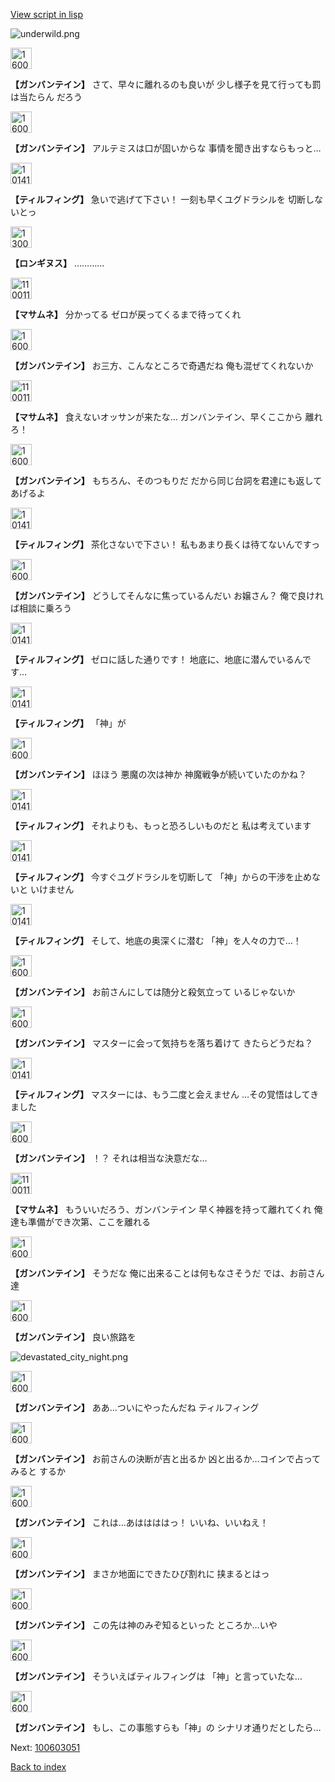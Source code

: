 [View script in lisp](../scripts/100603040.txt)

![underwild.png](../images/backgrounds/underwild.png)

<img src="../images/units/1600221.png" alt="1600221.png" height="34"/>

**【ガンバンテイン】**
さて、早々に離れるのも良いが
少し様子を見て行っても罰は当たらん
だろう

<img src="../images/units/1600221.png" alt="1600221.png" height="34"/>

**【ガンバンテイン】**
アルテミスは口が固いからな
事情を聞き出すならもっと…

<img src="../images/units/101415.png" alt="101415.png" height="34"/>

**【ティルフィング】**
急いで逃げて下さい！
一刻も早くユグドラシルを
切断しないとっ

<img src="../images/units/1300111.png" alt="1300111.png" height="34"/>

**【ロンギヌス】**
…………

<img src="../images/units/1100111.png" alt="1100111.png" height="34"/>

**【マサムネ】**
分かってる
ゼロが戻ってくるまで待ってくれ

<img src="../images/units/1600221.png" alt="1600221.png" height="34"/>

**【ガンバンテイン】**
お三方、こんなところで奇遇だね
俺も混ぜてくれないか

<img src="../images/units/1100111.png" alt="1100111.png" height="34"/>

**【マサムネ】**
食えないオッサンが来たな…
ガンバンテイン、早くここから
離れろ！

<img src="../images/units/1600221.png" alt="1600221.png" height="34"/>

**【ガンバンテイン】**
もちろん、そのつもりだ
だから同じ台詞を君達にも返して
あげるよ

<img src="../images/units/101415.png" alt="101415.png" height="34"/>

**【ティルフィング】**
茶化さないで下さい！
私もあまり長くは待てないんですっ

<img src="../images/units/1600221.png" alt="1600221.png" height="34"/>

**【ガンバンテイン】**
どうしてそんなに焦っているんだい
お嬢さん？
俺で良ければ相談に乗ろう

<img src="../images/units/101415.png" alt="101415.png" height="34"/>

**【ティルフィング】**
ゼロに話した通りです！
地底に、地底に潜んでいるんです…

<img src="../images/units/101415.png" alt="101415.png" height="34"/>

**【ティルフィング】**
「神」が

<img src="../images/units/1600221.png" alt="1600221.png" height="34"/>

**【ガンバンテイン】**
ほほう
悪魔の次は神か
神魔戦争が続いていたのかね？

<img src="../images/units/101415.png" alt="101415.png" height="34"/>

**【ティルフィング】**
それよりも、もっと恐ろしいものだと
私は考えています

<img src="../images/units/101415.png" alt="101415.png" height="34"/>

**【ティルフィング】**
今すぐユグドラシルを切断して
「神」からの干渉を止めないと
いけません

<img src="../images/units/101415.png" alt="101415.png" height="34"/>

**【ティルフィング】**
そして、地底の奥深くに潜む
「神」を人々の力で…！

<img src="../images/units/1600221.png" alt="1600221.png" height="34"/>

**【ガンバンテイン】**
お前さんにしては随分と殺気立って
いるじゃないか

<img src="../images/units/1600221.png" alt="1600221.png" height="34"/>

**【ガンバンテイン】**
マスターに会って気持ちを落ち着けて
きたらどうだね？

<img src="../images/units/101415.png" alt="101415.png" height="34"/>

**【ティルフィング】**
マスターには、もう二度と会えません
…その覚悟はしてきました

<img src="../images/units/1600221.png" alt="1600221.png" height="34"/>

**【ガンバンテイン】**
！？
それは相当な決意だな…

<img src="../images/units/1100111.png" alt="1100111.png" height="34"/>

**【マサムネ】**
もういいだろう、ガンバンテイン
早く神器を持って離れてくれ
俺達も準備ができ次第、ここを離れる

<img src="../images/units/1600221.png" alt="1600221.png" height="34"/>

**【ガンバンテイン】**
そうだな
俺に出来ることは何もなさそうだ
では、お前さん達

<img src="../images/units/1600221.png" alt="1600221.png" height="34"/>

**【ガンバンテイン】**
良い旅路を

![devastated_city_night.png](../images/backgrounds/devastated_city_night.png)

<img src="../images/units/1600221.png" alt="1600221.png" height="34"/>

**【ガンバンテイン】**
ああ…ついにやったんだね
ティルフィング

<img src="../images/units/1600221.png" alt="1600221.png" height="34"/>

**【ガンバンテイン】**
お前さんの決断が吉と出るか
凶と出るか…コインで占ってみると
するか

<img src="../images/units/1600221.png" alt="1600221.png" height="34"/>

**【ガンバンテイン】**
これは…あははははっ！
いいね、いいねえ！

<img src="../images/units/1600221.png" alt="1600221.png" height="34"/>

**【ガンバンテイン】**
まさか地面にできたひび割れに
挟まるとはっ

<img src="../images/units/1600221.png" alt="1600221.png" height="34"/>

**【ガンバンテイン】**
この先は神のみぞ知るといった
ところか…いや

<img src="../images/units/1600221.png" alt="1600221.png" height="34"/>

**【ガンバンテイン】**
そういえばティルフィングは
「神」と言っていたな…

<img src="../images/units/1600221.png" alt="1600221.png" height="34"/>

**【ガンバンテイン】**
もし、この事態すらも「神」の
シナリオ通りだとしたら…

Next: [100603051](100603051.md)

[Back to index](index.md)
